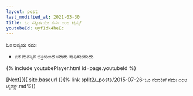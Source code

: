 ```yaml
---
layout: post
last_modified_at: 2021-03-30
title: ಓಂ ಸತ್ಕೀರ್ತಯೇ ನಮಃ ೧೦೮ ಟೈಮ್ಸ್
youtubeId: uyf1dk4heEc
---
```

 
 
 ಓಂ ಅವ್ಯಯ ನಮಃ  
 
 -  ಏಕ ಮನಸ್ಸಿನ ಭಕ್ತಿಯಿಂದ ಯಾರು ಸಾಧಿಸಬಹುದು 
 
  
 
  
 
 
 
 
 
 


{% include youtubePlayer.html id=page.youtubeId %}
 
[Next]({{ site.baseurl }}{% link  split2/_posts/2015-07-26-ಓಂ ನಂದಕಿಣೆ ನಮಃ ೧೦೮ ಟೈಮ್ಸ್.md%})
 
